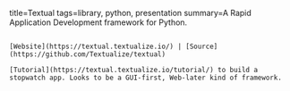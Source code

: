 title=Textual
tags=library, python, presentation
summary=A Rapid Application Development framework for Python.
~~~~~~

[Website](https://textual.textualize.io/) | [Source](https://github.com/Textualize/textual)

[Tutorial](https://textual.textualize.io/tutorial/) to build a stopwatch app. Looks to be a GUI-first, Web-later kind of framework.
